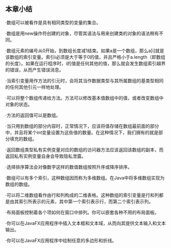    

## 本章小结

·数组可以被看作是具有相同类型的变量的集合。

·数组是用new操作符创建的对象，尽管其语法与用来创建类的对象的语法稍有不同。

·数组元素的编号从0开始，到数组长度减1结束。如果a是一个数组，那么a[i]就是该数组的索引变量。索引i必须是大于等于0的值，并且严格小于a.length（即数组的长度）。如果在运行程序时，i的值是任何其他的值，那么就会发生数组索引越界的错误，从而产生错误消息。

·当索引变量用作方法的引元时，会将其当作数据类型与其所属数组的基类型相同的任何其他引元一样地处理。

·可以将整个数组传递给方法。方法可以修改基本值数组中的值，或者改变数组中对象的状态。

·方法的返回值可以是数组。

·当只用到数组的部分内容时，正常情况下，应该将值存储在数组最前面的部分中，并且将某个int变量设置为这些值的数量。在这种情况下，我们拥有的就是部分填充的数组。

·返回数组类型私有实例变量对应的数组的访问器方法应该返回该数组的副本，而返回私有实例变量自身会导致隐私泄露。

·选择排序算法会对像数字这样的数值数组按照升序或降序排序。

·数组可以有多个索引，这种数组因而称为多维数组。在Java中将多维数组实现为数组的数组。

·可以将二维数组看作由行和列构成的二维表格。这种数组的索引变量是行和列都是由其索引所表示的元素，其中第一个索引表示行，而第二个索引表示列。

·布局面板控制着各个项如何在窗口中排列。你可以嵌套各种不用的布局面板。

·你可以在JavaFX应用程序中插入文本框和文本域，从而向其提供文本输入和文本输出。

·你可以在JavaFX应用程序中绘制任意的多边形和折线。